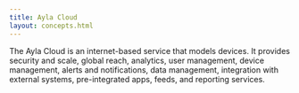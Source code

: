 ```yaml
---
title: Ayla Cloud
layout: concepts.html
---
```


The Ayla Cloud is an internet-based service that models devices. It provides security and scale, global reach, analytics, user management, device management, alerts and notifications, data management, integration with external systems, pre-integrated apps, feeds, and reporting services.
